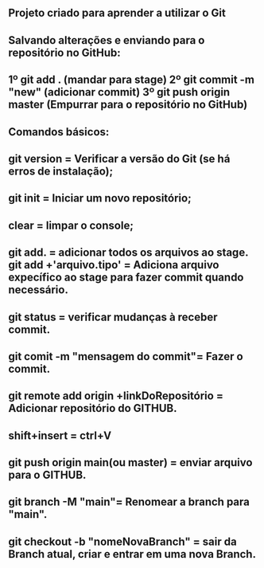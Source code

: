 Projeto criado para aprender a utilizar o Git 
----------------------------------------------

Salvando alterações e enviando para o repositório no GitHub:
---------------------------------------------------------------
1º git add . (mandar para stage)
2º git commit -m "new" (adicionar commit)
3º git push origin master (Empurrar para o repositório no GitHub)
------------------------------------------------------------------------------------------------------------

Comandos básicos:
-----------------
git version = Verificar a versão do Git (se há erros de instalação);
---------------------------------------------------------------------
git init = Iniciar um novo repositório;
---------------------------------------
clear = limpar o console;
--------------------------
git add. = adicionar todos os arquivos ao stage.
git add +'arquivo.tipo' = Adiciona arquivo expecífico ao stage para fazer commit quando necessário.
----------------------------------------------------------------------------------------------------
git status = verificar mudanças à receber commit.
-------------------------------------------------
git comit -m "mensagem do commit"= Fazer o commit.
--------------------------------------------------
git remote add origin +linkDoRepositório = Adicionar repositório do GITHUB.
---------------------------------------------------------------------------
shift+insert = ctrl+V
----------------------
git push origin main(ou master) = enviar arquivo para o GITHUB.
---------------------------------------------------------------
git branch -M "main"= Renomear a branch para "main".
----------------------------------------------------
git checkout -b "nomeNovaBranch" = sair da Branch atual, criar e entrar em uma nova Branch.
-------------------------------------------------------------------------------------------
